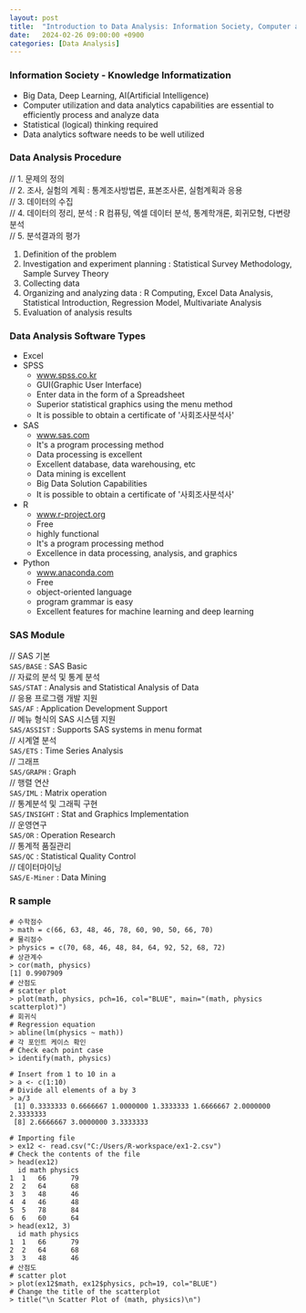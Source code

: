 ```yaml
---
layout: post
title:  "Introduction to Data Analysis: Information Society, Computer and Software"
date:   2024-02-26 09:00:00 +0900
categories: [Data Analysis]
---
```


### Information Society - Knowledge Informatization   
- Big Data, Deep Learning, AI(Artificial Intelligence)   
- Computer utilization and data analytics capabilities are essential to efficiently process and analyze data   
- Statistical (logical) thinking required   
- Data analytics software needs to be well utilized   
   
### Data Analysis Procedure   
// 1. 문제의 정의   
// 2. 조사, 실험의 계획 : 통계조사방법론, 표본조사론, 실험계획과 응용   
// 3. 데이터의 수집   
// 4. 데이터의 정리, 분석 : R 컴퓨팅, 엑셀 데이터 분석, 통계학개론, 회귀모형, 다변량분석   
// 5. 분석결과의 평가   
1. Definition of the problem   
2. Investigation and experiment planning : Statistical Survey Methodology, Sample Survey Theory   
3. Collecting data   
4. Organizing and analyzing data : R Computing, Excel Data Analysis, Statistical Introduction, Regression Model, Multivariate Analysis   
5. Evaluation of analysis results   
   
### Data Analysis Software Types   
- Excel   
- SPSS   
  - www.spss.co.kr   
  - GUI(Graphic User Interface)   
  - Enter data in the form of a Spreadsheet   
  - Superior statistical graphics using the menu method   
  - It is possible to obtain a certificate of '사회조사분석사'   
- SAS   
  - www.sas.com   
  - It's a program processing method   
  - Data processing is excellent   
  - Excellent database, data warehousing, etc   
  - Data mining is excellent   
  - Big Data Solution Capabilities   
  - It is possible to obtain a certificate of '사회조사분석사'   
- R   
  - www.r-project.org   
  - Free   
  - highly functional   
  - It's a program processing method   
  - Excellence in data processing, analysis, and graphics   
- Python   
  - www.anaconda.com   
  - Free   
  - object-oriented language   
  - program grammar is easy   
  - Excellent features for machine learning and deep learning   
   
### SAS Module   
// SAS 기본   
`SAS/BASE` : SAS Basic   
// 자료의 분석 및 통계 분석   
`SAS/STAT` : Analysis and Statistical Analysis of Data   
// 응용 프로그램 개발 지원   
`SAS/AF` : Application Development Support   
// 메뉴 형식의 SAS 시스템 지원   
`SAS/ASSIST` : Supports SAS systems in menu format   
// 시계열 분석   
`SAS/ETS` : Time Series Analysis   
// 그래프   
`SAS/GRAPH` : Graph   
// 행렬 연산   
`SAS/IML` : Matrix operation   
// 통계분석 및 그래픽 구현   
`SAS/INSIGHT` : Stat and Graphics Implementation   
// 운영연구   
`SAS/OR` : Operation Research   
// 통계적 품질관리   
`SAS/QC` : Statistical Quality Control   
// 데이터마이닝   
`SAS/E-Miner` : Data Mining   
   
### R sample   
```
# 수학점수
> math = c(66, 63, 48, 46, 78, 60, 90, 50, 66, 70)
# 물리점수
> physics = c(70, 68, 46, 48, 84, 64, 92, 52, 68, 72)
# 상관계수
> cor(math, physics)
[1] 0.9907909
# 산점도
# scatter plot
> plot(math, physics, pch=16, col="BLUE", main="(math, physics scatterplot)")
# 회귀식
# Regression equation
> abline(lm(physics ~ math))
# 각 포인트 케이스 확인
# Check each point case
> identify(math, physics)
```
   
```
# Insert from 1 to 10 in a
> a <- c(1:10)
# Divide all elements of a by 3
> a/3
 [1] 0.3333333 0.6666667 1.0000000 1.3333333 1.6666667 2.0000000 2.3333333
 [8] 2.6666667 3.0000000 3.3333333
```
   
```
# Importing file
> ex12 <- read.csv("C:/Users/R-workspace/ex1-2.csv")
# Check the contents of the file
> head(ex12)
  id math physics
1  1   66      79
2  2   64      68
3  3   48      46
4  4   46      48
5  5   78      84
6  6   60      64
> head(ex12, 3)
  id math physics
1  1   66      79
2  2   64      68
3  3   48      46
# 산점도
# scatter plot
> plot(ex12$math, ex12$physics, pch=19, col="BLUE")
# Change the title of the scatterplot
> title("\n Scatter Plot of (math, physics)\n")
```
